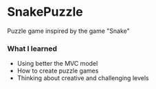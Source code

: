 # SnakePuzzle
Puzzle game inspired by the game "Snake"

### What I learned
* Using better the MVC model
* How to create puzzle games
* Thinking about creative and challenging levels

